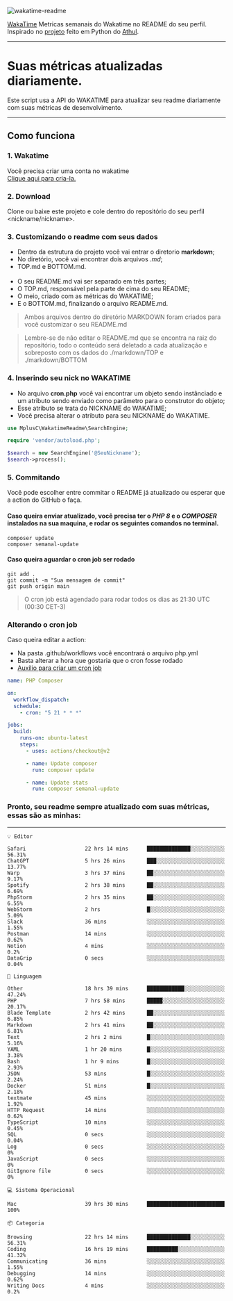 ![wakatime-readme](https://socialify.git.ci/bymatheus/wakatime-readme/image?description=1&descriptionEditable=M%C3%A9tricas%20semanais%20do%20Wakatime%20no%20seu%20README%20de%20perfil.&font=KoHo&forks=1&language=1&owner=1&pattern=Signal&stargazers=1&theme=Dark)

[WakaTime](https://wakatime.com) Metricas semanais do Wakatime no README do seu perfil. <br>
Inspirado no [projeto](https://github.com/athul/waka-readme) feito em Python do [Athul](https://github.com/athul).
___

# Suas métricas atualizadas diariamente.
Este script usa a API do WAKATIME para atualizar seu readme diariamente com suas métricas de desenvolvimento.

___

## Como funciona

### 1. Wakatime
Você precisa criar uma conta no wakatime <br>
[Clique aqui para cria-la.](https://wakatime.com) 

### 2. Download
Clone ou baixe este projeto e cole dentro do repositório do seu perfil <nickname/nickname>.

### 3. Customizando o readme com seus dados
- Dentro da estrutura do projeto você vai entrar o diretorio **markdown**;  
- No diretório, você vai encontrar dois arquivos *.md*;
- TOP.md e BOTTOM.md.
<br><br>
- O seu README.md vai ser separado em três partes; 
- O TOP.md, responsável pela parte de cima do seu README;
- O meio, criado com as métricas do WAKATIME;
- E o BOTTOM.md, finalizando o arquivo README.md.<br>

> Ambos arquivos dentro do diretório MARKDOWN foram criados para você customizar o seu README.md

> Lembre-se de não editar o README.md que se encontra na raiz do repositório, todo o conteúdo será deletado a cada atualização e sobreposto com os dados do ./markdown/TOP e ./markdown/BOTTOM

### 4. Inserindo seu nick no WAKATIME
- No arquivo **cron.php** você vai encontrar um objeto sendo instânciado e um atributo sendo enviado como parâmetro para o construtor do objeto;
- Esse atributo se trata do NICKNAME do WAKATIME;
- Você precisa alterar o atributo para seu NICKNAME do WAKATIME.

```php
use MplusC\WakatimeReadme\SearchEngine;

require 'vendor/autoload.php';

$search = new SearchEngine('@SeuNickname');
$search->process();
```

### 5. Commitando
Você pode escolher entre commitar o README já atualizado ou esperar que a action do GitHub o faça. <br>

#### Caso queira enviar atualizado, você precisa ter o *PHP 8* e o *COMPOSER* instalados na sua maquina, e rodar os seguintes comandos no terminal.
```composer
composer update
composer semanal-update 
```

#### Caso queira aguardar o cron job ser rodado 
```git 
git add .
git commit -m "Sua mensagem de commit"
git push origin main
```

>O cron job está agendado para rodar todos os dias as 21:30 UTC (00:30 CET-3) 

### Alterando o cron job
Caso queira editar a action:

- Na pasta .github/workflows você encontrará o arquivo php.yml
- Basta alterar a hora que gostaria que o cron fosse rodado
- [Auxilio para criar um cron job](https://crontab.guru)

```yml
name: PHP Composer

on:
  workflow_dispatch:
  schedule:
    - cron: "5 21 * * *"

jobs:
  build:
    runs-on: ubuntu-latest
    steps:
      - uses: actions/checkout@v2

      - name: Update composer
        run: composer update

      - name: Update stats
        run: composer semanal-update
```

### Pronto, seu readme sempre atualizado com suas métricas, essas são as minhas:

___
```text
💡 Editor

Safari                   22 hrs 14 mins      ██████████████░░░░░░░░░░░     56.31%
ChatGPT                  5 hrs 26 mins       ███░░░░░░░░░░░░░░░░░░░░░░     13.77%
Warp                     3 hrs 37 mins       ██░░░░░░░░░░░░░░░░░░░░░░░      9.17%
Spotify                  2 hrs 38 mins       ██░░░░░░░░░░░░░░░░░░░░░░░      6.69%
PhpStorm                 2 hrs 35 mins       ██░░░░░░░░░░░░░░░░░░░░░░░      6.55%
WebStorm                 2 hrs               █░░░░░░░░░░░░░░░░░░░░░░░░      5.09%
Slack                    36 mins             ░░░░░░░░░░░░░░░░░░░░░░░░░      1.55%
Postman                  14 mins             ░░░░░░░░░░░░░░░░░░░░░░░░░      0.62%
Notion                   4 mins              ░░░░░░░░░░░░░░░░░░░░░░░░░       0.2%
DataGrip                 0 secs              ░░░░░░░░░░░░░░░░░░░░░░░░░      0.04%
```
```text
💬 Linguagem

Other                    18 hrs 39 mins      ████████████░░░░░░░░░░░░░     47.24%
PHP                      7 hrs 58 mins       █████░░░░░░░░░░░░░░░░░░░░     20.17%
Blade Template           2 hrs 42 mins       ██░░░░░░░░░░░░░░░░░░░░░░░      6.85%
Markdown                 2 hrs 41 mins       ██░░░░░░░░░░░░░░░░░░░░░░░      6.81%
Text                     2 hrs 2 mins        █░░░░░░░░░░░░░░░░░░░░░░░░      5.16%
YAML                     1 hr 20 mins        █░░░░░░░░░░░░░░░░░░░░░░░░      3.38%
Bash                     1 hr 9 mins         █░░░░░░░░░░░░░░░░░░░░░░░░      2.93%
JSON                     53 mins             █░░░░░░░░░░░░░░░░░░░░░░░░      2.24%
Docker                   51 mins             █░░░░░░░░░░░░░░░░░░░░░░░░      2.18%
textmate                 45 mins             ░░░░░░░░░░░░░░░░░░░░░░░░░      1.92%
HTTP Request             14 mins             ░░░░░░░░░░░░░░░░░░░░░░░░░      0.62%
TypeScript               10 mins             ░░░░░░░░░░░░░░░░░░░░░░░░░      0.45%
SQL                      0 secs              ░░░░░░░░░░░░░░░░░░░░░░░░░      0.04%
Log                      0 secs              ░░░░░░░░░░░░░░░░░░░░░░░░░         0%
JavaScript               0 secs              ░░░░░░░░░░░░░░░░░░░░░░░░░         0%
GitIgnore file           0 secs              ░░░░░░░░░░░░░░░░░░░░░░░░░         0%
```
```text
💻 Sistema Operacional

Mac                      39 hrs 30 mins      █████████████████████████       100%
```
```text
📦 Categoria

Browsing                 22 hrs 14 mins      ██████████████░░░░░░░░░░░     56.31%
Coding                   16 hrs 19 mins      ██████████░░░░░░░░░░░░░░░     41.32%
Communicating            36 mins             ░░░░░░░░░░░░░░░░░░░░░░░░░      1.55%
Debugging                14 mins             ░░░░░░░░░░░░░░░░░░░░░░░░░      0.62%
Writing Docs             4 mins              ░░░░░░░░░░░░░░░░░░░░░░░░░       0.2%
```
